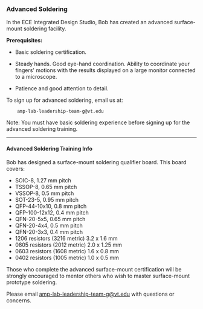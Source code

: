 ### Advanced Soldering

In the ECE Integrated Design Studio, Bob has created an advanced surface-mount soldering facility.

**Prerequisites:**

- Basic soldering certification.

- Steady hands. Good eye-hand coordination. Ability to coordinate your fingers' motions with the results displayed on a large monitor connected to a microscope.

- Patience and good attention to detail.

To sign up for advanced soldering, email us at:

        amp-lab-leadership-team-g@vt.edu

Note: You must have basic soldering experience before signing up for the advanced soldering training.

--------------------------------------------------------------------------

#### Advanced Soldering Training Info

Bob has designed a surface-mount soldering qualifier board. This board covers:

- SOIC-8, 1.27 mm pitch
- TSSOP-8, 0.65 mm pitch
- VSSOP-8, 0.5 mm pitch
- SOT-23-5, 0.95 mm pitch
- QFP-44-10x10, 0.8 mm pitch
- QFP-100-12x12, 0.4 mm pitch
- QFN-20-5x5, 0.65 mm pitch
- QFN-20-4x4, 0.5 mm pitch
- QFN-20-3x3, 0.4 mm pitch
- 1206 resistors (3216 metric) 3.2 x 1.6 mm
- 0805 resistors (2012 metric) 2.0 x 1.25 mm
- 0603 resistors (1608 metric) 1.6 x 0.8 mm
- 0402 resistors (1005 metric) 1.0 x 0.5 mm

Those who complete the advanced surface-mount certification will be strongly encouraged to mentor others who wish to master surface-mount prototype soldering. 

Please email [amp-lab-leadership-team-g@vt.edu](mailto:amp-lab-leadership-team-g@vt.edu) with questions or concerns.
